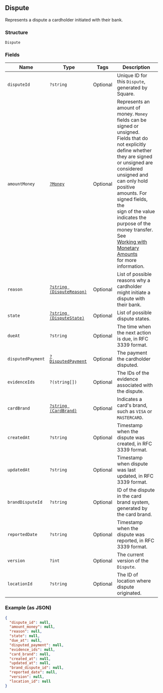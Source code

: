## Dispute

Represents a dispute a cardholder initiated with their bank.

### Structure

`Dispute`

### Fields

| Name | Type | Tags | Description |
|  --- | --- | --- | --- |
| `disputeId` | `?string` | Optional | Unique ID for this `Dispute`, generated by Square. |
| `amountMoney` | [`?Money`](/doc/models/money.md) | Optional | Represents an amount of money. `Money` fields can be signed or unsigned.<br>Fields that do not explicitly define whether they are signed or unsigned are<br>considered unsigned and can only hold positive amounts. For signed fields, the<br>sign of the value indicates the purpose of the money transfer. See<br>[Working with Monetary Amounts](https://developer.squareup.com/docs/build-basics/working-with-monetary-amounts)<br>for more information. |
| `reason` | [`?string (DisputeReason)`](/doc/models/dispute-reason.md) | Optional | List of possible reasons why a cardholder might initiate a<br>dispute with their bank. |
| `state` | [`?string (DisputeState)`](/doc/models/dispute-state.md) | Optional | List of possible dispute states. |
| `dueAt` | `?string` | Optional | The time when the next action is due, in RFC 3339 format. |
| `disputedPayment` | [`?DisputedPayment`](/doc/models/disputed-payment.md) | Optional | The payment the cardholder disputed. |
| `evidenceIds` | `?(string[])` | Optional | The IDs of the evidence associated with the dispute. |
| `cardBrand` | [`?string (CardBrand)`](/doc/models/card-brand.md) | Optional | Indicates a card's brand, such as `VISA` or `MASTERCARD`. |
| `createdAt` | `?string` | Optional | Timestamp when the dispute was created, in RFC 3339 format. |
| `updatedAt` | `?string` | Optional | Timestamp when dispute was last updated, in RFC 3339 format. |
| `brandDisputeId` | `?string` | Optional | ID of the dispute in the card brand system, generated by the card brand. |
| `reportedDate` | `?string` | Optional | Timestamp when the dispute was reported, in RFC 3339 format. |
| `version` | `?int` | Optional | The current version of the `Dispute`. |
| `locationId` | `?string` | Optional | The ID of location where dispute originated. |

### Example (as JSON)

```json
{
  "dispute_id": null,
  "amount_money": null,
  "reason": null,
  "state": null,
  "due_at": null,
  "disputed_payment": null,
  "evidence_ids": null,
  "card_brand": null,
  "created_at": null,
  "updated_at": null,
  "brand_dispute_id": null,
  "reported_date": null,
  "version": null,
  "location_id": null
}
```

